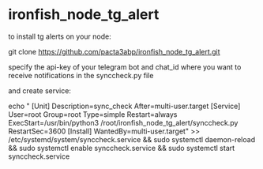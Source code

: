 # ironfish_node_tg_alert

to install tg alerts on your node:

git clone https://github.com/pacta3abp/ironfish_node_tg_alert.git

specify the api-key of your telegram bot and chat_id where you want to receive notifications in the synccheck.py file


and create service:


echo "
[Unit]
Description=sync_check
After=multi-user.target
[Service]
User=root
Group=root
Type=simple
Restart=always
ExecStart=/usr/bin/python3 /root/ironfish_node_tg_alert/synccheck.py
RestartSec=3600
[Install]
WantedBy=multi-user.target" >> /etc/systemd/system/synccheck.service  && sudo systemctl daemon-reload && sudo systemctl enable synccheck.service && sudo systemctl start synccheck.service
